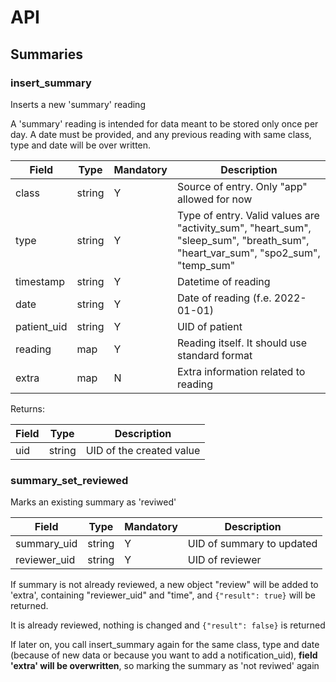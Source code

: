 # API


## Summaries

### insert_summary
Inserts a new 'summary' reading

A 'summary' reading is intended for data meant to be stored only once per day. A date must be provided, and any previous reading with same class, type and date will be over written.

|Field|Type|Mandatory|Description
|---|---|---|---
|class|string|Y|Source of entry. Only "app" allowed for now
|type|string|Y|Type of entry. Valid values are "activity_sum", "heart_sum", "sleep_sum", "breath_sum", "heart_var_sum", "spo2_sum", "temp_sum"
|timestamp|string|Y|Datetime of reading
|date|string|Y|Date of reading (f.e. 2022-01-01)
|patient_uid|string|Y|UID of patient
|reading|map|Y|Reading itself. It should use standard format
|extra|map|N|Extra information related to reading

Returns:


|Field|Type|Description
|---|---|---
|uid|string|UID of the created value


### summary_set_reviewed

Marks an existing summary as 'reviwed'

|Field|Type|Mandatory|Description
|---|---|---|---
|summary_uid|string|Y|UID of summary to updated
|reviewer_uid|string|Y|UID of reviewer

If summary is not already reviewed, a new object "review" will be added to 'extra', containing "reviewer_uid" and "time",
and `{"result": true}` will be returned.

It is already reviewed, nothing is changed and  `{"result": false}` is returned

If later on, you call insert_summary again for the same class, type and date (because of new data or because you want to add a notification_uid), **field 'extra' will be overwritten**, so marking the summary as 'not reviwed' again

